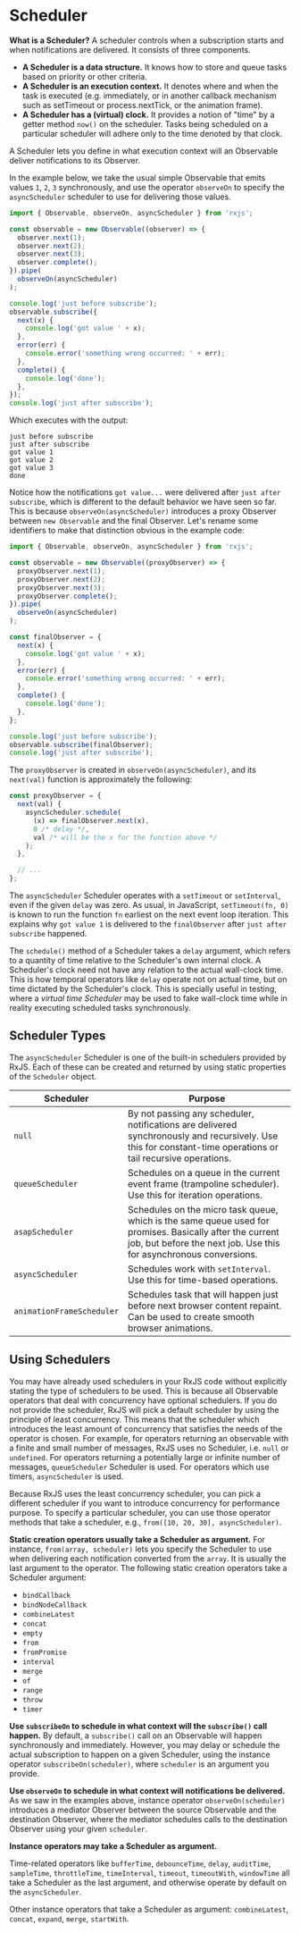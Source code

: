 # Scheduler

**What is a Scheduler?** A scheduler controls when a subscription starts and when notifications are delivered. It consists of three components.

- **A Scheduler is a data structure.** It knows how to store and queue tasks based on priority or other criteria.
- **A Scheduler is an execution context.** It denotes where and when the task is executed (e.g. immediately, or in another callback mechanism such as setTimeout or process.nextTick, or the animation frame).
- **A Scheduler has a (virtual) clock.** It provides a notion of "time" by a getter method `now()` on the scheduler. Tasks being scheduled on a particular scheduler will adhere only to the time denoted by that clock.

<span class="informal">A Scheduler lets you define in what execution context will an Observable deliver notifications to its Observer.</span>

In the example below, we take the usual simple Observable that emits values `1`, `2`, `3` synchronously, and use the operator `observeOn` to specify the `asyncScheduler` scheduler to use for delivering those values.

<!-- prettier-ignore -->
```ts
import { Observable, observeOn, asyncScheduler } from 'rxjs';

const observable = new Observable((observer) => {
  observer.next(1);
  observer.next(2);
  observer.next(3);
  observer.complete();
}).pipe(
  observeOn(asyncScheduler)
);

console.log('just before subscribe');
observable.subscribe({
  next(x) {
    console.log('got value ' + x);
  },
  error(err) {
    console.error('something wrong occurred: ' + err);
  },
  complete() {
    console.log('done');
  },
});
console.log('just after subscribe');
```

Which executes with the output:

```none
just before subscribe
just after subscribe
got value 1
got value 2
got value 3
done
```

Notice how the notifications `got value...` were delivered after `just after subscribe`, which is different to the default behavior we have seen so far. This is because `observeOn(asyncScheduler)` introduces a proxy Observer between `new Observable` and the final Observer. Let's rename some identifiers to make that distinction obvious in the example code:

<!-- prettier-ignore -->
```ts
import { Observable, observeOn, asyncScheduler } from 'rxjs';

const observable = new Observable((proxyObserver) => {
  proxyObserver.next(1);
  proxyObserver.next(2);
  proxyObserver.next(3);
  proxyObserver.complete();
}).pipe(
  observeOn(asyncScheduler)
);

const finalObserver = {
  next(x) {
    console.log('got value ' + x);
  },
  error(err) {
    console.error('something wrong occurred: ' + err);
  },
  complete() {
    console.log('done');
  },
};

console.log('just before subscribe');
observable.subscribe(finalObserver);
console.log('just after subscribe');
```

The `proxyObserver` is created in `observeOn(asyncScheduler)`, and its `next(val)` function is approximately the following:

<!-- prettier-ignore -->
```ts
const proxyObserver = {
  next(val) {
    asyncScheduler.schedule(
      (x) => finalObserver.next(x),
      0 /* delay */,
      val /* will be the x for the function above */
    );
  },

  // ...
};
```

The `asyncScheduler` Scheduler operates with a `setTimeout` or `setInterval`, even if the given `delay` was zero. As usual, in JavaScript, `setTimeout(fn, 0)` is known to run the function `fn` earliest on the next event loop iteration. This explains why `got value 1` is delivered to the `finalObserver` after `just after subscribe` happened.

The `schedule()` method of a Scheduler takes a `delay` argument, which refers to a quantity of time relative to the Scheduler's own internal clock. A Scheduler's clock need not have any relation to the actual wall-clock time. This is how temporal operators like `delay` operate not on actual time, but on time dictated by the Scheduler's clock. This is specially useful in testing, where a _virtual time Scheduler_ may be used to fake wall-clock time while in reality executing scheduled tasks synchronously.

## Scheduler Types

The `asyncScheduler` Scheduler is one of the built-in schedulers provided by RxJS. Each of these can be created and returned by using static properties of the `Scheduler` object.

| Scheduler                 | Purpose                                                                                                                                                                        |
| ------------------------- | ------------------------------------------------------------------------------------------------------------------------------------------------------------------------------ |
| `null`                    | By not passing any scheduler, notifications are delivered synchronously and recursively. Use this for constant-time operations or tail recursive operations.                   |
| `queueScheduler`          | Schedules on a queue in the current event frame (trampoline scheduler). Use this for iteration operations.                                                                     |
| `asapScheduler`           | Schedules on the micro task queue, which is the same queue used for promises. Basically after the current job, but before the next job. Use this for asynchronous conversions. |
| `asyncScheduler`          | Schedules work with `setInterval`. Use this for time-based operations.                                                                                                         |
| `animationFrameScheduler` | Schedules task that will happen just before next browser content repaint. Can be used to create smooth browser animations.                                                     |

## Using Schedulers

You may have already used schedulers in your RxJS code without explicitly stating the type of schedulers to be used. This is because all Observable operators that deal with concurrency have optional schedulers. If you do not provide the scheduler, RxJS will pick a default scheduler by using the principle of least concurrency. This means that the scheduler which introduces the least amount of concurrency that satisfies the needs of the operator is chosen. For example, for operators returning an observable with a finite and small number of messages, RxJS uses no Scheduler, i.e. `null` or `undefined`. For operators returning a potentially large or infinite number of messages, `queueScheduler` Scheduler is used. For operators which use timers, `asyncScheduler` is used.

Because RxJS uses the least concurrency scheduler, you can pick a different scheduler if you want to introduce concurrency for performance purpose. To specify a particular scheduler, you can use those operator methods that take a scheduler, e.g., `from([10, 20, 30], asyncScheduler)`.

**Static creation operators usually take a Scheduler as argument.** For instance, `from(array, scheduler)` lets you specify the Scheduler to use when delivering each notification converted from the `array`. It is usually the last argument to the operator. The following static creation operators take a Scheduler argument:

- `bindCallback`
- `bindNodeCallback`
- `combineLatest`
- `concat`
- `empty`
- `from`
- `fromPromise`
- `interval`
- `merge`
- `of`
- `range`
- `throw`
- `timer`

**Use `subscribeOn` to schedule in what context will the `subscribe()` call happen.** By default, a `subscribe()` call on an Observable will happen synchronously and immediately. However, you may delay or schedule the actual subscription to happen on a given Scheduler, using the instance operator `subscribeOn(scheduler)`, where `scheduler` is an argument you provide.

**Use `observeOn` to schedule in what context will notifications be delivered.** As we saw in the examples above, instance operator `observeOn(scheduler)` introduces a mediator Observer between the source Observable and the destination Observer, where the mediator schedules calls to the destination Observer using your given `scheduler`.

**Instance operators may take a Scheduler as argument.**

Time-related operators like `bufferTime`, `debounceTime`, `delay`, `auditTime`, `sampleTime`, `throttleTime`, `timeInterval`, `timeout`, `timeoutWith`, `windowTime` all take a Scheduler as the last argument, and otherwise operate by default on the `asyncScheduler`.

Other instance operators that take a Scheduler as argument: `combineLatest`, `concat`, `expand`, `merge`, `startWith`.
